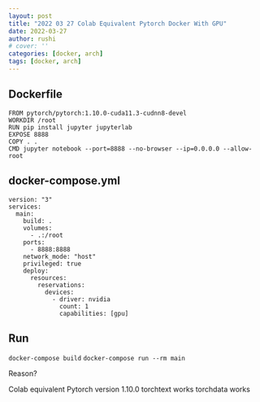 ```yaml
---
layout: post
title: "2022 03 27 Colab Equivalent Pytorch Docker With GPU"
date: 2022-03-27
author: rushi
# cover: ''
categories: [docker, arch]
tags: [docker, arch]
---
```



## Dockerfile

```
FROM pytorch/pytorch:1.10.0-cuda11.3-cudnn8-devel
WORKDIR /root
RUN pip install jupyter jupyterlab
EXPOSE 8888
COPY . .
CMD jupyter notebook --port=8888 --no-browser --ip=0.0.0.0 --allow-root
```


## docker-compose.yml

```
version: "3"
services:
  main:
    build: .
    volumes:
      - .:/root
    ports:
      - 8888:8888
    network_mode: "host"
    privileged: true
    deploy:
      resources:
        reservations:
          devices:
            - driver: nvidia
              count: 1
              capabilities: [gpu]
```


## Run

`docker-compose build`
`docker-compose run --rm main`



Reason?

Colab equivalent
Pytorch version 1.10.0
torchtext works
torchdata works